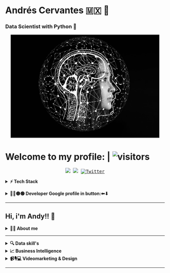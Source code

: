 # Andrés Cervantes 🇲🇽 :dragon: 
### Data Scientist with Python :snake:


<div align="center">
	<a href="Artificial I">
		<img src="./raw/artificial-intelligence-4389372_960_720.jpg" alt="press" height="325" width="470">
	</a>
</div>

# Welcome to my profile: | ![visitors](https://visitor-badge.glitch.me/badge?page_id=cervantes.21.cervantes21&style=flat-square&color=0088cc)
<!-- Social media -->

<p align="center">
	<kbd>
<a href="https://twitter.com/AndyDollin21"><img src="https://img.shields.io/badge/-@AndyDollin21-00acee?style=flat&logo=Twitter&logoColor=white" /></a>
<a href="https://www.linkedin.com/in/cervantes21/"><img src="https://img.shields.io/badge/-Andrés_Cervanes21-0072b1?style=flat&logo=Linkedin&logoColor=white" /></a>
<a href="https://twitter.com/intent/follow?screen_name=AndyDollin21"><img src="https://img.shields.io/twitter/follow/AndyDollin21.svg?style=social" alt="Twitter"></a>
	</kbd>
</p>

<!-- "Tech Stack" -->
<details>
  <summary><b>⚡ Tech Stack</b></summary>

<!-- Machine learning skill -->
| **Category** | **Technologies** |
| - | - |
**Set** |[![Python](https://img.shields.io/static/v1?label=&message=Python&color=FCC624&logo=python&logoColor=#3742fa)](https://www.python.org/) [![R](https://img.shields.io/static/v1?label=&message=R+Project&color=1289A7&logo=r&logoColor=FFFFFF)](https://www.r-project.org/) [![HTML](https://img.shields.io/static/v1?label=&message=HTML5&color=ff7f50&logo=HTML5&logoColor=FFFFFF)](https://lenguajehtml.com/html/) [![CSS3](https://img.shields.io/static/v1?label=&message=CSS&color=1e90ff&logo=css3&logoColor=FFFFFF)](https://lenguajecss.com/css/)
**Framework** | [![NumPy](https://img.shields.io/static/v1?label=&message=NumPy&color=0a3d62&logo=numpy&logoColor=FFFFFF)](https://numpy.org/) [![Pandas](https://img.shields.io/static/v1?label=&message=Pandas&color=1B1464&logo=pandas&logoColor=FFFFFF)](https://pandas.pydata.org/) [![Matplotlib](https://img.shields.io/static/v1?label=&message=Matplotlib&color=FFC312&logo=python&logoColor=2f3542)](https://matplotlib.org/) [![seaborn](https://img.shields.io/static/v1?label=&message=Seaborn&color=006266&logo=python&logoColor=FFFFFF)](https://seaborn.pydata.org/)
**Data** | [![PostgreSQL](https://img.shields.io/static/v1?label=&message=Postgre+SQL&color=227093&logo=postgresql&logoColor=FFFFFF)](https://www.postgresql.org/) [![MySQL](https://img.shields.io/static/v1?label=&message=My+SQL&color=2d98da&logo=mysql&logoColor=FFFFFF)](https://www.mysql.com/) [![Tensorflow](https://img.shields.io/static/v1?label=&message=Tensorflow&color=FF9F43&logo=tensorflow&logoColor=feca57)](https://www.tensorflow.org/)
**Backend** | [![Django](https://img.shields.io/static/v1?label=&message=Django&color=009432&logo=django&logoColor=FFFFFF)](https://www.djangoproject.com/) [![Flask](https://img.shields.io/static/v1?label=&message=Flask&color=f5f6fa&logo=flask&logoColor=2f3640)](https://flask.palletsprojects.com/) [![FastApi](https://img.shields.io/static/v1?label=&message=FastApi&color=01a3a4&logo=fastapi&logoColor=FFFFFF)](https://flask.palletsprojects.com/)
**Cloud** | [![Azure](https://img.shields.io/static/v1?label=&message=Azure&color=0078D4&logo=microsoftazure&logoColor=FFFFFF)](https://azure.microsoft.com/) [![Heroku](https://img.shields.io/static/v1?label=&message=Heroku&color=430098&logo=heroku&logoColor=FFFFFF)](https://heroku.com/) [![AWS](https://img.shields.io/static/v1?label=&message=AWS+Cloud&color=ffb142&logo=amazonaws&logoColor=1e272e)](https://aws.amazon.com/) [![Google Cloud](https://img.shields.io/static/v1?label=&message=GCP&color=4285F4&logo=googlecloud&logoColor=FFFFFF)](https://cloud.google.com/)
**DevOps** | [![Docker](https://img.shields.io/static/v1?label=&message=Docker&color=2496ED&logo=docker&logoColor=FFFFFF)](https://docker.com/)
**Testing** | [![Selenium](https://img.shields.io/static/v1?label=&message=Selenium&color=43B02A&logo=selenium&logoColor=FFFFFF)](https://www.selenium.dev/)
**Misc** | [![Linux](https://img.shields.io/static/v1?label=&message=Linux&color=FCC624&logo=linux&logoColor=000000)](https://www.linux.org/) [![Bash](https://img.shields.io/static/v1?label=&message=Bash&color=d35400&logo=gnubash&logoColor=FFFFFF)](https://www.gnu.org/software/bash/) [![Markdown](https://img.shields.io/static/v1?label=&message=Markdown&color=000000&logo=markdown&logoColor=FFFFFF)](https://en.wikipedia.org/wiki/Markdown)
**Editors** | [![Vim](https://img.shields.io/static/v1?label=&message=Vim&color=019733&logo=vim&logoColor=FFFFFF)](https://www.vim.org/) [![VS Code](https://img.shields.io/static/v1?label=&message=VS%20Code&color=2f3640&logo=visualstudiocode&logoColor=0097e6)](https://code.visualstudio.com/) [![Google Colab](https://img.shields.io/static/v1?label=&message=Google+Colab&color=e84118&logo=googlecolab&logoColor=#fbc531)](https://colab.research.google.com/) [![Deepnote](https://img.shields.io/static/v1?label=&message=Deepnote&color=dcdde1&logo=deepnote&logoColor=0097e6)](https://deepnote.com/)

----
<p><img align="center" width="190" src="./raw/coded-data.gif"/></p>

---

</details>

<!-- Dev profile -->
 <p>
    <details>
	  <summary><b>🔵🔴🟡🟢 Developer Google profile in button:⬅⬇ </b></summary><a href="https://g.dev/cervantes21"><img src="./raw/google_rock.gif" alt="python_bg" width="220px"></a>

---
 </p>	
	</details>

---

<!-- "About me and skill's" -->
## **Hi, i'm Andy!!** 👋
<details>
  <summary><b>🙋‍♂️ About me</b></summary>

  <details>
  <summary><b>Resume🐧:</b></summary>

---
### **Resume:**
> I was born in Cuernavaca, Morelos Mexico.

> In my last job, I worked as assistant manager in the administrative area. (Also developing myself at an educational level.) With which we use technological tools to begin to automate the company. From the creation of its website, social networks, chat assistants and databases. Even in the implementation in the accounting and administrative area for decision-making based on data. E.g. Where would it be convenient to send sales agents in person, and which clients can be addressed remotely? Of course, for all this to be possible, we used different tools and there were many processes.

> That's why I show my skills in graphic form.

> As well as having a few previous projects that gave me experience with Python, HTML, CSS, Linux, Microsoft in general, Adobe, etc.
More information in my story.

> Take some certifications as Data Analyst with Google on Coursera and others as Data Scientist & AI, and Backend Python with Platzi. Currently, I want to continue on this path and become a Machine Learning Engineer.
 I conclude in being able to have the mathematical, logical, technological and soft skills that are required to be a Data Scientist, but you never stop learning. That is why I start this new stage by going deeper into the technological world and learning.

  </details>

<!-- 'Version en Español: -->
  <details>
  <summary>
    <b>Mi historia en Español 🇲🇽: </b>
  </summary>
    <p>
      <img align="right" width="250" src="./raw/me_cervantes21.jpg"/>


  <blockquote>
  <!-- My history -->
Nací en Cuernavaca, México. 

Todo comienza al rededor de los 13 años con un interés en el diseño gráfico y la programación, el arte y la ecología. A esa edad agarraba trabajos sencillos, lo que me hizo ver una demanda en el diseño y la publicidad. 
Al rededor de los 15 años comienzo con trabajos freelance de diseño y algunos proyectos. 

A la edad de los 16 a los 19 años, comencé trabajando en una imprenta de publicidad en donde me dieron la oportunidad de desarrollarme más como diseñador y auxiliar administrativo, junto con eso estudiaba en la universidad la carrera de Mercadotecnia y publicidad. Al no presentarme un reto más allá de sólo ver lo que ya venía trabajando, decido cambiar de carrera, ahora a Relaciones Internacionales y Economía, lo cual me resulta muy agradable y estudió al rededor de un año y medio, pero eso tuvo como resultado darme más ganas de emprender y tener negocio propio, así que abandonó la carrera a los 20 y terminó trabajando en algunos lugares y proyectos, aparte también aprendiendo sobre Ciencias Sustentables en talleres y cursos.

A la edad de 21 años, comienzo con un negocio más formal de Muebles ecológicos hechos con llantas y madera reciclada. Por ese periodo nace mi primera hija. Con lo cual tenía que también tener un trabajo extra, dejó ese emprendimiento por falta de recursos y tiempo. Y mi padre me introduce a la venta de arte;
Con lo que ganaba junté para invertir con un Networking de telecomunicaciones, y resultó bien el crecimiento del equipo y logre ganar algo de dinero muy rápido.

Ya con 22 años aproximadamente comencé a invertir en crear un pequeño restaurante bar llamado "La Barra Azteca" concepto de burritos con ingredientes prehispánicos y mezcal, vendí la idea y al poco rato conozco una persona y nos asociamos para crear algunas pizzerías, la idea se llamaba "Pizzharina" una pizza de tortilla de harina en vez de masa, como son tradicionales. Continuamos abriendo hasta 3 locales, pero el que era mi socio, terminó haciendo fraudes a personas y a mí, pero yo termine siendo el que pago los platos rotos porque esta persona desapareció y mi nombre estaba en juego. 
Porque cuento esto... Porque es parte de mi experiencia, lo que aprendí es invaluable, y hace parte de mi ética. Además, ahora me resulta divertido.

Por lo sucedido contraigo varias deudas, pero continuo con tres trabajos a la vez, ya qué venía un segundo bebé en camino.
Así que por las mañanas era ayudante de carpintero ya qué no había trabajos disponibles, después de eso vendía algunos productos de novedad, por las noches hacía diseños y los fines de semana estudiaba diseño 3D y edición de vídeo. No tardó mucho en donde el dueño de la carpintería me ascendiera para realizar modelados 3D de diseños de muebles, cocinas, y ser su auxiliar contable por mi experiencia previa. Pasaron unos meses y justo eso hizo que optará por iniciar mi propia agencia de publicidad, con lo que ahí nace "Tree House, Publish and Desing" Pero su primera creación duró muy poco, porque me hicieron una propuesta para trabajar con una empresa dedicada a la imagen corporativa de escuelas, cuya empresa tenía más de 50 años en el mercado. llamado "Impemex" . En donde trabaje desde el área de producción, ventas, diseño hasta el área contable y después administrativa. Dónde pude desarrollar más mi manejo de equipos, pero sobre todo pude llevar a la empresa a una renovación tecnológica, desde la creación de su página web, hacer diseño, campañas publicitarias y su introducción a las redes, Google Analytics, etc. Periodo del 2018 al 2020, en dónde debido a la pandemia y sus clientes primordialmente pertenecer al sector de la educación, disminuyeron sus ventas y posteriormente a detener labores. 

</blockquote>

----

# Hay que aprovechar las oportunidades:
>Dentro del periodo del 2018 al 2020, también pasaba los ratos libres aprendiendo más sobre social-media marketing,  análisis de datos y video marketing, lo cual iba aplicando en mi trabajo en [Impemex](https://www.impemex.com/) cómo comentaba anteriormente cuando ocurre la pandemia y no puedo continuar trabajando en esa empresa. Pero justo los conocimientos que había adquirido me permitieron continuar con mi proyecto de Tree House, dónde la demanda del mercado aumentaba de querer mudarse a la era digital. Arme un equipo en donde realizábamos desde el diseño de la página web, campañas en redes sociales, con Google Ads, lograr posicionar algunos negocios, así hasta mediados del 2021, el problema llego cuando no supe cómo poder automatizar todos esos procesos.
# Ahí llego Python:
> Tras mi búsqueda del cómo poder automatizar los procesos de redes sociales, y poder ayudar a tomar buenas decisiones empresariales, asistencia y organización, bots de servicio al cliente, y muchas otras partes relacionadas, llevaron a  mi interés por usar la inteligencia artificial, en donde encontré a Python y el **Machine learning** y así comencé a estudiar de manera autodidacta, también haciendo certificaciones en la web y análisis de datos con [Google](https://developers.google.com/machine-learning/crash-course/ml-intro), para mi buena suerte [Impemex](https://www.impemex.com/) volvió a iniciar actividades y me invitaron a trabajar nuevamente, lo cual eso permitió que pudiera en este año 2022 estudiar en [Platzi](https://platzi.com/home) la carrera de Data Scientist & AI. 

# El presente.
> Tras presentar algunos problemas la empresa de "Impemex" debido a la pandemia, deciden los dueños vender la empresa, y así está comenzando para mí un nuevo comienzo. En dónde busco desarrollarme como Data Scientist y continuar para convertirme en un Machine learning engineer.
Actualmente, estaré subiendo mis avances en GitHub. 
Y estoy en búsqueda de continuar escribiendo más historias...
  </p>

[![Casco astronauta](https://i.imgur.com/b1kbwbR.gif)](https://platzi.com/cursos "Nunca pares de aprender")

---
  </details>

<!-- 'English version: ' -->
 <details>
  <summary>
    <b>My history in English 🇺🇸:</b>
  </summary>
    <p>
      <img align="right" width="250" src="./raw/me_cervantes21.jpg"/>


  <blockquote>
  <!-- My history -->
I was born in Cuernavaca, Mexico.

It all starts around the age of 13 with an interest in graphic design and programming, art, and ecology. At that age, he was taking simple jobs, which made me see a demand for design and advertising.
When i was 15 years old, I start with freelance design jobs and some projects.

When i was  16 to 19 years, I started working in an advertising printer where I was allowed to develop further as a designer and administrative assistant, along with that I was studying Marketing and Advertising at the university. By not presenting myself with a challenge beyond just seeing what I had already been working on, I decided to change my career, now to International Relations and Economics, which I find very pleasant I studied for about a year and a half, but that resulted in giving me more desire to start and have his own business, so he dropped out at 20 and ended up working in some places and projects, apart from also learning about Sustainable Sciences in workshops and courses.

when i was 21 years, I start a more formal business of ecological furniture made with tires and recycled wood. During that period my first daughter was born. He also had to have an extra job, he left that venture due to a lack of resources and time. And my father introduces me to the sale of art;
With what I earned I put together to invest in telecommunications networking, and the growth of the team turned out well and I managed to earn some money very quickly.

Approximately 22 years, I began to invest in creating a small restaurant-bar called "La Barra Azteca", a concept of burritos with pre-Hispanic ingredients and mezcal, I sold the idea and soon I met a person and we partnered to create some pizzerias, the idea came to life. called "Pizzharina" a flour tortilla pizza instead of dough, as they are traditional. We continued to open up 3 stores, but the one who was my partner, ended up defrauding people and me, but I ended up being the one who paid the piper because this person disappeared and my name was at stake.
Because I'm telling you this... Because it's part of my experience,  and it's part of my ethics. Besides, now I find it funny.

Due to what happened, I incur several debts, but I continue to work three jobs at the same time because a second baby was on the way.
So in the mornings she was a carpenter's helper since there were no jobs available, after that she sold some novelty products, in the evenings she made designs and on the weekends she studied 3D design and video editing. It didn't take long for the owner of the carpentry to promote me to carry out 3D modeling of furniture designs, and kitchens, and to be his accounting assistant due to my previous experience. A few months passed and that was exactly what made me decide to start my advertising agency, which is where "Tree House, Publish and Desing" was born. But its first creation did not last very long, because they made me an offer to work with a company dedicated to the corporate image of schools, whose company had been in the market for more than 50 years. called "Impex". I work from the production area, sales, and design to the accounting area and then administrative. Where I was able to further develop my team management, but above all, I was able to lead the company through a technological renovation, from the creation of its website, design, advertising campaigns, and its introduction to networks, Google Analytics, etc. In the period from 2018 to 2020, due to the pandemic and its clients primarily belonging to the education sector, their sales decreased and later they stopped working.

</blockquote>

----

# We need to take advantage of the opportunities:
>Within the period from 2018 to 2020, I also spent my free time learning more about social media marketing, data analysis, and video marketing, which I was applying in my work at [Impemex](https://www.impemex.com/ ) how I commented before when the pandemic occurs, and I cannot continue working in that company. But precisely the knowledge that I had acquired allowed me to continue with my Tree House project, where the market demand increased from wanting to move into the digital age. I put together a team where we carried out everything from the design of the web page, and campaigns on social networks, with Google Ads, to position some businesses, like this until mid-2021, the problem came when I did not know how to automate all those processes.

# Python is coming:
>My search for how to automate social media processes, and to help make good business decisions, assistance and organization, customer service bots, and many other related parties, led to my interest in using artificial intelligence, where I found Python and **Machine learning**, and so I began to study self-taught, also doing certifications on the web and data analysis with [Google](https://developers.google.com/machine-learning/crash -course/ml-intro), for my good luck [Impemex](https://www.impemex.com/) started activities again, and they invited me to work again, which allowed me to study in this year 2022. [Platzi](https://platzi.com/home) the career of Data Scientist & AI.

# In Present:
> After the "Impemex" company presented some problems due to the pandemic, the owners decided to sell the company, and thus a new beginning is beginning for me. Where I am looking to develop myself as a Data Scientist and continue to become a Machine learning engineer.
Currently, I will be uploading my progress on GitHub.
And I'm looking to continue writing more stories...
  </p>

[![Casco astronauta](https://i.imgur.com/b1kbwbR.gif)](https://platzi.com/cursos "Nunca pares de aprender")

---
  </details>
  </details>
</details>

---

<!-- "Data Skill's" -->
<details>
  <summary><b>🔍 Data skill's</b></summary>
    <p>
      <img align="left" width="250" src="./raw/data-analysis.gif"/>
      
<!-- <blockquote>
<!-- agregar texto -->
<!--/blockquote> -->

| **Category** | **Technologies** |
| - | - |
**Data Manipulation** |[![Python](https://img.shields.io/static/v1?label=&message=Python&color=009432&logo=python&logoColor=FFFFFF)](https://www.python.org/) [![R](https://img.shields.io/static/v1?label=&message=R+Project&color=1289A7&logo=r&logoColor=FFFFFF)](https://www.r-project.org/) [![MicrosoftExcel](https://img.shields.io/static/v1?label=&message=Microsoft+Excel&color=A3CB38&logo=microsoftexcel)](https://www.office.com/) [![NumPy](https://img.shields.io/static/v1?label=&message=NumPy&color=0a3d62&logo=numpy&logoColor=FFFFFF)](https://numpy.org/) [![Pandas](https://img.shields.io/static/v1?label=&message=Pandas&color=1B1464&logo=pandas&logoColor=FFFFFF)](https://pandas.pydata.org/)
**Data Viz** |[![Matplotlib](https://img.shields.io/static/v1?label=&message=Matplotlib&color=FFC312&logo=&logoColor=FFFFFF)](https://matplotlib.org/) [![seaborn](https://img.shields.io/static/v1?label=&message=Seaborn&color=006266&logo=seaborn&logoColor=FFFFFF)](https://seaborn.pydata.org/) [![MicrosoftOffice](https://img.shields.io/static/v1?label=&message=Microsoft+Office&color=e67e22&logo=microsoftoffice)](https://www.office.com/)
**Data Base** | [![PostgreSQL](https://img.shields.io/static/v1?label=&message=Postgre+SQL&color=227093&logo=postgresql&logoColor=FFFFFF)](https://www.postgresql.org/) [![MySQL](https://img.shields.io/static/v1?label=&message=My+SQL&color=2d98da&logo=mysql&logoColor=FFFFFF)](https://www.mysql.com/)
**Cloud** | [![Azure](https://img.shields.io/static/v1?label=&message=Azure&color=0078D4&logo=microsoftazure&logoColor=FFFFFF)](https://azure.microsoft.com/) [![Heroku](https://img.shields.io/static/v1?label=&message=Heroku&color=430098&logo=heroku&logoColor=FFFFFF)](https://heroku.com/) [![AWS](https://img.shields.io/static/v1?label=&message=AWS+Cloud&color=ffb142&logo=amazonaws&logoColor=1e272e)](https://aws.amazon.com/) [![Google Cloud](https://img.shields.io/static/v1?label=&message=GCP&color=4285F4&logo=googlecloud&logoColor=FFFFFF)](https://cloud.google.com/)
----
  
  </p>
</details>

<!-- "Business Intelligence" -->
<details>
  <summary><b>📈 Business Intelligence</b></summary>

# **Google Analytics**

> Data visualization with
[![GoogleAnalytics](./raw/descarga.png)](https://analytics.google.com/)

---

# **Tableau**
>[![Tableau](./raw/Tableau-Logo.png)](https://www.tableau.com/)

---

# **R-studio(Posit)**
>[![R-studio](./raw/r-studio.png)](https://posit.co/)

---

</details>


<!-- "Videomarketing & Design" -->
<details>
  <summary><b>📹🎙💻 Videomarketing & Design</b></summary>
    <p>
      <img align="right" width="250" src="./raw/marketing.jpg"/>
      
<!-- Design -->
| **Category** | **Software** |
| - | - |
| **Graphic Desing**| [![Photoshop](https://img.shields.io/static/v1?label=&message=Photoshop&color=303952&logo=adobephotoshop&logoColor=#2d98da)](https://www.adobe.com/mx/products/photoshop.html) [![Illustrator](https://img.shields.io/static/v1?label=&message=Illustrator&color=3d3d3d&logo=adobeillustrator&logoColor=#f7b731)](https://www.adobe.com/mx/products/illustrator.html)
| **Web Design** | [![Adobe XD](https://img.shields.io/static/v1?label=&message=Adobe+XD&color=7F1E51&logo=adobexd&logoColor=#e84393)](https://www.adobe.com/mx/products/xd.html)
| **Video Editor** | [![Aftereffects](https://img.shields.io/static/v1?label=&message=After+Effects&color=0c2461&logo=adobeaftereffects&logoColor=#778beb)](https://www.adobe.com/mx/products/aftereffects.html)  [![Pro](https://img.shields.io/static/v1?label=&message=Premiere+Pro&color=0c2461&logo=adobepremierepro&logoColor=#8c7ae6)](https://www.adobe.com/mx/products/premiere.html) 
    
----
  
  </p>
</details>

---





<!--  ![GitHub stats](https://github-readme-stats.vercel.app/api?username=cervantes21&show_icons=true&theme=radical)     [![Top Langs](https://github-readme-stats.vercel.app/api/top-langs/?username=cervantes21&layout=compact)](https://github.com/cervantes21/github-readme-stats) -->
